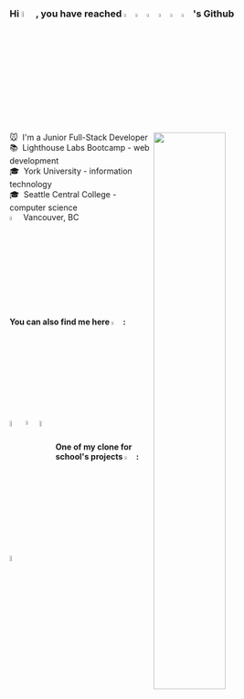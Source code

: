 ### Hi <img width="5%" src="https://media.giphy.com/media/hvRJCLFzcasrR4ia7z/giphy.gif" />, you have reached <img width="4%" src="https://cdn-icons-png.flaticon.com/512/4019/4019665.png"><img width="4%" src="https://cdn-icons-png.flaticon.com/512/4019/4019919.png"><img width="4%" src="https://cdn-icons-png.flaticon.com/512/4019/4019787.png"/><img width="4%" src="https://cdn-icons-png.flaticon.com/512/4019/4019828.png"/><img width="4%" src="https://cdn-icons-png.flaticon.com/512/4019/4019733.png"/><img width="4%" src="https://cdn-icons-png.flaticon.com/512/4019/4019978.png"/>'s Github 



🐭&nbsp; I'm a Junior Full-Stack Developer <img align="right" src="https://github.com/SP-XD/SP-XD/blob/main/images/dino_rounded.gif?raw=true" href="https://github.com/SP-XD" width="50%" /><br>
📚&nbsp; Lighthouse Labs Bootcamp - web development<br>
🎓&nbsp; York University - information technology<br>
🎓&nbsp; Seattle Central College - computer science<br>
<img width="4%" alt="current" src="https://cdn-icons-png.flaticon.com/512/302/302829.png"/> Vancouver, BC

#### You can also find me here <img width="4%" src="https://cdn-icons-png.flaticon.com/512/7206/7206274.png"/>:
[<img align="left" width="5%" alt="PhgAnh | LinkedIn" src="https://cdn-icons.flaticon.com/png/512/3488/premium/3488326.png?token=exp=1649402666~hmac=09cc9b602a1880c3984806ba68c35eee"/>][linkedin]
[<img align="left" width="4.2%" src="https://cdn-icons.flaticon.com/png/512/896/premium/896846.png?token=exp=1649402830~hmac=727220b2c819e4e102932967b1882129" />][resume]
[<img align="left" width="5%" src="https://cdn-icons.flaticon.com/png/512/2721/premium/2721688.png?token=exp=1649402719~hmac=3f97371cf599ee192d6187774e193aa5"/>][portfolio]
<br>

#### One of my clone for school's projects <img width="4%" src="https://cdn-icons-png.flaticon.com/512/7206/7206272.png"/>:
[<img align="left" width="5%" alt="PhgAnh | Github" src="https://cdn-icons.flaticon.com/png/512/3488/premium/3488426.png?token=exp=1649402271~hmac=25d6db0f9302dd6d0aa377078e673db7"/>][other github]




[linkedin]: https://linkedin.com/in/phganh
[resume]: https://bit.ly/3NS3fXs
[portfolio]: https://phganh.com
[other github]: https://github.com/phganh

